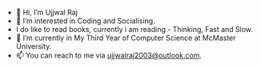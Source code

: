 - 👋 Hi, I’m Ujjwal Raj
- 👀 I’m interested in Coding and Socialising.
- I do like to read books, currently i am reading - Thinking, Fast and Slow.
- 🌱 I’m currently in My Third Year of Computer Science at McMaster University.
- 📫 You can reach to me via ujjwalraj2003@outlook.com.

<!---
UjjwalRaj18/UjjwalRaj18 is a ✨ special ✨ repository because its `README.md` (this file) appears on your GitHub profile.
You can click the Preview link to take a look at your changes.
--->

